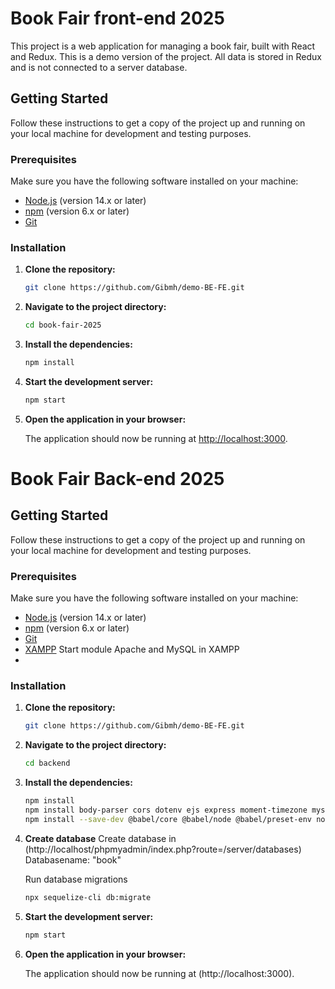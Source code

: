 # Book Fair front-end 2025

This project is a web application for managing a book fair, built with React and Redux. This is a demo version of the project. All data is stored in Redux and is not connected to a server database.

## Getting Started

Follow these instructions to get a copy of the project up and running on your local machine for development and testing purposes.

### Prerequisites

Make sure you have the following software installed on your machine:

- [Node.js](https://nodejs.org/) (version 14.x or later)
- [npm](https://www.npmjs.com/) (version 6.x or later)
- [Git](https://git-scm.com/)

### Installation

1. **Clone the repository:**

   ```sh
   git clone https://github.com/Gibmh/demo-BE-FE.git
   ```

2. **Navigate to the project directory:**

   ```sh
   cd book-fair-2025
   ```

3. **Install the dependencies:**

   ```sh
   npm install
   ```

4. **Start the development server:**

   ```sh
   npm start
   ```

5. **Open the application in your browser:**

   The application should now be running at [http://localhost:3000](http://localhost:3000).


# Book Fair Back-end 2025
## Getting Started

Follow these instructions to get a copy of the project up and running on your local machine for development and testing purposes.

### Prerequisites

Make sure you have the following software installed on your machine:

- [Node.js](https://nodejs.org/) (version 14.x or later)
- [npm](https://www.npmjs.com/) (version 6.x or later)
- [Git](https://git-scm.com/)
- [XAMPP](https://www.apachefriends.org/download.html)
    Start module Apache and MySQL in XAMPP
- 

### Installation

1. **Clone the repository:**

   ```sh
   git clone https://github.com/Gibmh/demo-BE-FE.git
   ```

2. **Navigate to the project directory:**

   ```sh
   cd backend
   ```

3. **Install the dependencies:**

   ```sh
   npm install
   npm install body-parser cors dotenv ejs express moment-timezone mysql2 sequelize
   npm install --save-dev @babel/core @babel/node @babel/preset-env nodemon sequelize-cli
   ```
4. **Create database**
   Create database in (http://localhost/phpmyadmin/index.php?route=/server/databases) Databasename: "book"

   Run database migrations
   ```sh
   npx sequelize-cli db:migrate
   ```

4. **Start the development server:**

   ```sh
   npm start
   ```

5. **Open the application in your browser:**

   The application should now be running at (http://localhost:3000).






